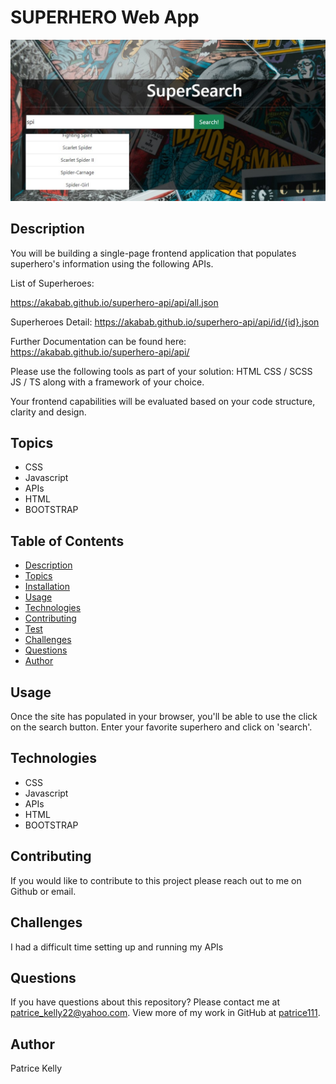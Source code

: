 # SUPERHERO Web App

<img src='Screenshot1.jpg' alt='pic of search engine'>

## Description
You will be building a single-page frontend application that populates superhero's information using the following APIs.

List of Superheroes:

https://akabab.github.io/superhero-api/api/all.json

Superheroes Detail:
https://akabab.github.io/superhero-api/api/id/{id}.json

Further Documentation can be found here:
https://akabab.github.io/superhero-api/api/

Please use the following tools as part of your solution:
HTML
CSS / SCSS
JS / TS along with a framework of your choice.

Your frontend capabilities will be evaluated based on your code structure, clarity and design.

## Topics
- CSS
- Javascript
- APIs
- HTML
- BOOTSTRAP

## Table of Contents
* [Description](#description)
* [Topics](#topics)
* [Installation](#installation)
* [Usage](#usage)
* [Technologies](#technologies)
* [Contributing](#contributing)
* [Test](#test)
* [Challenges](#challenges)
* [Questions](#questions)
* [Author](#Author)


## Usage
Once the site has populated in your browser, you'll be able to use the click on the search button. Enter your favorite superhero and click on 'search'.

## Technologies
- CSS
- Javascript
- APIs
- HTML
- BOOTSTRAP

## Contributing
If you would like to contribute to this project please reach out to me on Github or email.


## Challenges
I had a difficult time setting up and running my APIs

## Questions
If you have questions about this repository? Please contact me at [patrice_kelly22@yahoo.com](mailto:patrice_kelly22@yahoo.com). View more of my work in GitHub at [patrice111](https://github.com/patrice111).

## Author
Patrice Kelly 


